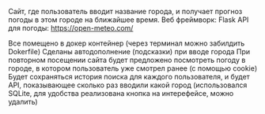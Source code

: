 Сайт, где пользователь вводит название города, и получает прогноз погоды в этом городе на ближайшее время.
Веб фреймворк: Flask
API для погоды: https://open-meteo.com/

Все помещено в докер контейнер (через терминал можно забилдить Dokerfile)
Сделаны автодополнение (подсказки) при вводе города
При повторном посещении сайта будет предложено посмотреть погоду в городе, в котором пользователь уже смотрел ранее (с помощью cookie)
Будет сохраняться история поиска для каждого пользователя, и будет API, показывающее сколько раз вводили какой город 
(использовался SQLite, для удобства реализована кнопка на интерефейсе, можно удалить)
